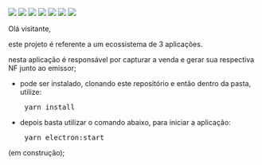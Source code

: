 ![](https://github.com/pedrogomes30/novo-pdv/blob/master/Docs/Img/pdv.png)
![](https://img.shields.io/github/stars/pedrogomes30/novo-pdv) ![](https://img.shields.io/github/forks/pedrogomes30/novo-pdv) ![](https://img.shields.io/github/tag/pedrogomes30/novo-pdv) ![](https://img.shields.io/github/release/pedrogomes30/novo-pdv) ![](https://img.shields.io/github/issues/pedrogomes30/novo-pdv) ![](https://img.shields.io/bower/v/editor.md.svg)

Olá visitante, 

este projeto é referente a um ecossistema de 3 aplicações. 

nesta aplicação é responsável por capturar a venda e gerar sua respectiva NF junto ao emissor;

- pode ser instalado, clonando este repositório e então dentro da pasta, utilize:

    <pre> yarn install</pre>

- depois basta utilizar o comando abaixo, para iniciar a aplicação:

    <pre> yarn electron:start </pre>



(em construção);
